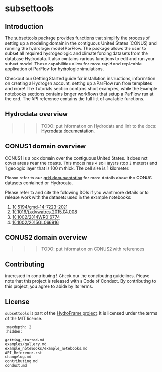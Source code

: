 # subsettools

## Introduction

The subsettools package provides functions that simplify the process of setting up a modeling domain in the contiguous United States (CONUS) and running the hydrologic model ParFlow. The package allows the user to subset all required hydrogeologic and climate forcing datasets from the database Hydrodata. It also contains various functions to edit and run your subset model. These capabilities allow for more rapid and replicable application of ParFlow for hydrologic simulations.

Checkout our Getting Started guide for installation instructions, information on creating a Hydrogen account, setting up a ParFlow run from templates and more! The Tutorials section contains short examples, while the Example notebooks sections contains longer workflows that setup a ParFlow run at the end. The API reference contains the full list of available functions.

## Hydrodata overview

>>> TODO: put information on Hydrodata and link to the docs: [Hydrodata documentation](https://maurice.princeton.edu/hydroframe/docs/index.html#). 

## CONUS1 domain overview

CONUS1 is a box domain over the contiguous United States. It does not cover areas near the coasts. This model has 4 soil layers (top 2 meters) and 1 geologic layer that is 100 m thick. The cell size is 1 kilometer. 

Please refer to our [grid documentation](https://maurice.princeton.edu/hydroframe/docs/gridded_data.html#dataset-type-parameters) for more details about the CONUS datasets contained on Hydrodata.

Please refer to and cite the following DOIs if you want more details or to release work with the datasets used in the example notebooks:
1. [10.5194/gmd-14-7223-2021](https://gmd.copernicus.org/articles/14/7223/2021/)
2. [10.1016/j.advwatres.2015.04.008](https://www.sciencedirect.com/science/article/pii/S0309170815000822)
3. [10.1002/2014WR016774](https://agupubs.onlinelibrary.wiley.com/doi/full/10.1002/2014WR016774)
4. [10.1002/2015GL066916](https://agupubs.onlinelibrary.wiley.com/doi/full/10.1002/2015GL066916)

## CONUS2 domain overview

>>> TODO: put information on CONUS2 with references

## Contributing

Interested in contributing? Check out the contributing guidelines. Please note that this project is released with a Code of Conduct. By contributing to this project, you agree to abide by its terms.

## License

`subsettools` is part of the [HydroFrame project](https://hydroframe.org/). It is licensed under the terms of the MIT license.


```{toctree}
:maxdepth: 2
:hidden:

getting_started.md
examples/gallery.md
example_notebooks/example_notebooks.md
API_Reference.rst
changelog.md
contributing.md
conduct.md
```
